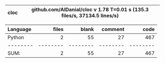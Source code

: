 cloc|github.com/AlDanial/cloc v 1.78  T=0.01 s (135.3 files/s, 37134.5 lines/s)
--- | ---

Language|files|blank|comment|code
:-------|-------:|-------:|-------:|-------:
Python|2|55|27|467
--------|--------|--------|--------|--------
SUM:|2|55|27|467

